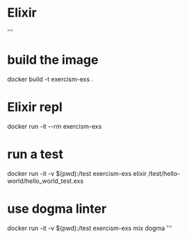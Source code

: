 # Elixir

'''
# build the image
docker build -t exercism-exs .

# Elixir repl
docker run -it --rm exercism-exs

# run a test
docker run -it -v $(pwd):/test exercism-exs elixir /test/hello-world/hello_world_test.exs


# use dogma linter
docker run -it -v $(pwd):/test exercism-exs mix dogma
'''
